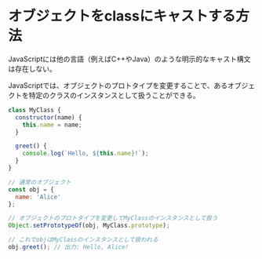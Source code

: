 # オブジェクトをclassにキャストする方法

JavaScriptには他の言語（例えばC++やJava）のような明示的なキャスト構文は存在しない。

JavaScriptでは、オブジェクトのプロトタイプを変更することで、あるオブジェクトを特定のクラスのインスタンスとして扱うことができる。

```js
class MyClass {
  constructor(name) {
    this.name = name;
  }

  greet() {
    console.log(`Hello, ${this.name}!`);
  }
}

// 通常のオブジェクト
const obj = {
  name: 'Alice'
};

// オブジェクトのプロトタイプを変更してMyClassのインスタンスとして扱う
Object.setPrototypeOf(obj, MyClass.prototype);

// これでobjはMyClassのインスタンスとして扱われる
obj.greet(); // 出力: Hello, Alice!
```

